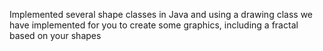 Implemented several shape classes in Java and using a drawing class we have implemented for you to create some graphics, including a fractal based on your shapes